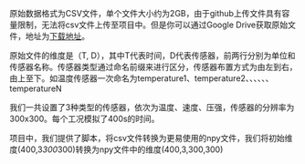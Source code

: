 原始数据格式为CSV文件，单个文件大小约为2GB，由于github上传文件具有容量限制，无法将csv文件上传至项目中。但是你可以通过Google Drive获取原始文件，地址为<a href="https://drive.google.com/drive/folders/1kd6z_HsaO_YHdOMjFVp59SORWlGwL3Jb?usp=sharing">下载地址</a>。

原始文件的维度是（T, D），其中T代表时间，D代表传感器，前两行分别为单位和传感器名称。传感器类型通过命名前缀来进行区分，传感器布置方式为由左到右，由上至下。如温度传感器一次命名为temperature1、temperature2、、、、、、temperatureN

我们一共设置了3种类型的传感器，依次为温度、速度、压强，传感器的分辨率为300x300。每个工况模拟了400s的时间。

项目中，我们提供了脚本，将csv文件转换为更易使用的npy文件，我们将初始维度(400,3*300*300)转换为npy文件中的维度(400,3,300,300)